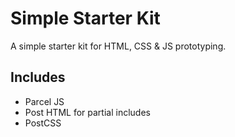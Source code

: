 # Simple Starter Kit

A simple starter kit for HTML, CSS & JS prototyping.

## Includes

- Parcel JS
- Post HTML for partial includes
- PostCSS
